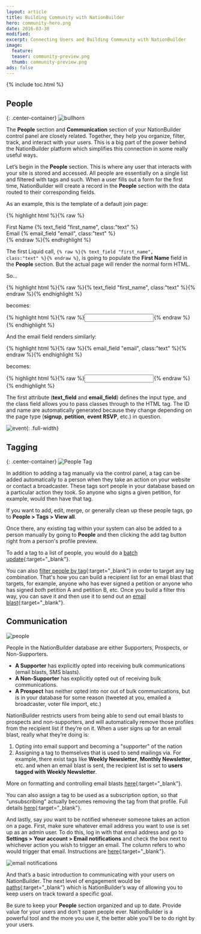 ```yaml
---
layout: article
title: Building Community with NationBuilder
hero: community-hero.png
date: 2016-03-30
modified:
excerpt: Connecting Users and Building Community with NationBuilder
image: 
  feature:
  teaser: community-preview.png
  thumb: community-preview.png
ads: false
---
```


{% include toc.html %}

## People

{: .center-container}
![bullhorn](../images/bullhorn.png)

The **People** section and **Communication** section of your NationBuilder control panel are closely related. Together, they help you organize, filter, track, and interact with your users. This is a big part of the power behind the NationBuilder platform which simplifies this connection in some really useful ways.

Let’s begin in the **People** section. This is where any user that interacts with your site is stored and accessed. All people are essentially on a single list and filtered with tags and such. When a user fills out a form for the first time, NationBuilder will create a record in the **People** section with the data routed to their corresponding fields.

As an example, this is the template of a default join page:

{% highlight html %}{% raw %}
<div class="span6">
  <label for="signup_first_name">First Name</label>
  {% text_field "first_name", class:"text" %}
</div>
<div class="span6">
  <label for="signup_email">Email</label>
  {% email_field "email", class:"text" %}
</div>
{% endraw %}{% endhighlight %}

The first Liquid call, <code>{% raw %}{% text_field "first_name", class:"text" %}{% endraw %}</code>, is going to populate the **First Name** field in the **People** section. But the actual page will render the normal form HTML.

So...

{% highlight html %}{% raw %}{% text_field "first_name", class:"text" %}{% endraw %}{% endhighlight %}

becomes:

{% highlight html %}{% raw %}<input class="text" id="signup_first_name" name="signup[first_name]" type="text" />{% endraw %}{% endhighlight %}

And the email field renders similarly:

{% highlight html %}{% raw %}{% email_field "email", class:"text" %}{% endraw %}{% endhighlight %}

becomes:

{% highlight html %}{% raw %}<input class="text" id="signup_email" name="signup[email]" type="email" />{% endraw %}{% endhighlight %}

The first attribute (**text_field** and **email_field**) defines the input type, and the class field allows you to pass classes through to the HTML tag. The ID and name are automatically generated because they change depending on the page type (**signup**, **petition**, **event RSVP**, etc.) in question.

![event](../images/event-screenshot.png){: .full-width}

## Tagging

{: .center-container}
![People Tag](../images/tag.png)

In addition to adding a tag manually via the control panel, a tag can be added automatically to a person when they take an action on your website or contact a broadcaster. These tags sort people in your database based on a particular action they took. So anyone who signs a given petition, for example, would then have that tag.

If you want to add, edit, merge, or generally clean up these people tags, go to **People > Tags > View all**.

Once there, any existing tag within your system can also be added to a person manually by going to **People** and then clicking the add tag button right from a person's profile preview.

To add a tag to a list of people, you would do a [batch update](http://nationbuilder.com/how_to_batch){:target="_blank"}.

You can also [filter people by tag](http://nationbuilder.com/how_to_filter){:target="_blank"} in order to target any tag combination. That's how you can build a recipient list for an email blast that targets, for example, anyone who has ever signed a petition or anyone who has signed _both_ petition A and petition B, etc. Once you build a filter this way, you can save it and then use it to send out an [email blast](http://nationbuilder.com/how_to_create_an_email_blast){:target="_blank"}.

## Communication

![people](../images/people.png)

People in the NationBuilder database are either Supporters, Prospects, or Non-Supporters.

*   **A Supporter** has explicitly opted into receiving bulk communications (email blasts, SMS blasts).
*   **A Non-Supporter** has explicitly opted out of receiving bulk communications.
*   **A Prospect** has neither opted into nor out of bulk communications, but is in your database for some reason (tweeted at you, emailed a broadcaster, voter file import, etc.)

NationBuilder restricts users from being able to send out email blasts to prospects and non-supporters, and will automatically remove those profiles from the recipient list if they’re on it. When a user signs up for an email blast, really what they’re doing is:

1.  Opting into email support and becoming a "supporter" of the nation
2.  Assigning a tag to themselves that is used to send mailings via. For example, there exist tags like **Weekly Newsletter**, **Monthly Newsletter**, etc. and when an email blast is sent, the recipient list is set to **users tagged with Weekly Newsletter**.

More on formatting and controlling email blasts [here](http://nationbuilder.com/how_to_create_an_email_blast){:target="_blank"}.

You can also assign a tag to be used as a subscription option, so that "unsubscribing" actually becomes removing the tag from that profile. Full details [here](http://nationbuilder.com/how_to_use_the_unsubscribe_page){:target="_blank"}.

And lastly, say _you_ want to be notified whenever someone takes an action on a page. First, make sure whatever email address you want to use is set up as an admin user. To do this, log in with that email address and go to **Settings > Your account > Email notifications** and check the box next to whichever action you wish to trigger an email. The column refers to who would trigger that email. Instructions are [here](http://nationbuilder.com/notification_emails#adjust){:target="_blank"}.

![email notifications](../images/email-screenshot.png)

And that’s a basic introduction to communicating with your users on NationBuilder. The next level of engagement would be [paths](http://nationbuilder.com/create_paths){:target="_blank"} which is NationBuilder’s way of allowing you to keep users on track toward a specific goal.

Be sure to keep your **People** section organized and up to date. Provide value for your users and don't spam people ever. NationBuilder is a powerful tool and the more you use it, the better able you'll be to do right by your users.
